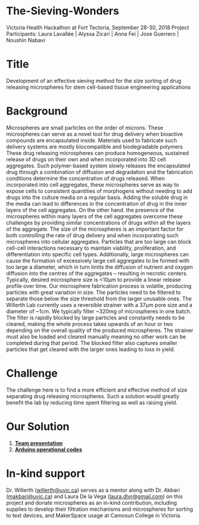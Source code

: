 # The-Sieving-Wonders 
Victoria Health Hackathon at Fort Tectoria, September 28-30, 2018
Project Participants: Laura Lavallée | Alyssa Zicari | Anna Fei | Jose Guerrero | Noushin Nabavi

# Title
Development of an effective sieving method for the size sorting of drug releasing microspheres for stem cell-based tissue engineering applications

# Background
Microspheres are small particles on the order of microns. These microspheres can serve as a novel tool for drug delivery when bioactive compounds are encapsulated inside. Materials used to fabricate such delivery systems are mostly biocompatible and biodegradable polymers These drug releasing microspheres can produce homogeneous, sustained release of drugs on their own and when incorporated into 3D cell aggregates. Such polymer-based system slowly releases the encapsulated drug
through a combination of diffusion and degradation and the fabrication conditions determine the concentration of drugs released. When incorporated into cell aggregates, these microspheres serve as way to expose cells to consistent quantities of morphogens without needing to add drugs into the culture media on a regular basis. Adding the soluble drug in the media can lead to differences in the concentration of drug in the inner layers of the cell aggregates. On the other hand. the presence of the microspheres within many layers of the cell aggregates overcome these challenges by providing similar concentrations of drugs within all the layers of the aggregate.
The size of the microspheres is an important factor for both controlling the rate of drug delivery and when incorporating such microspheres into cellular aggregates. Particles that are too large can block cell-cell interactions necessary to maintain viability, proliferation, and differentiation into specific cell types. Additionally, large microspheres can cause the formation of excessively large cell aggregates to be formed with too large a diameter, which in turn limits the diffusion of nutrient and oxygen diffusion into the centres of the aggregates – resulting in necrotic centers. Typically, desired microsphere size is <10μm to provide a linear release profile over time. Our microsphere fabrication process is volatile, producing particles with great variation in size. The particles need to be filtered to separate those below the size threshold from the larger unusable ones. The Willerth Lab currently uses a reversible strainer with a 37μm pore size and a diameter of ~1cm. We typically filter ~320mg of microspheres in one batch. The filter is rapidly blocked by large particles and constantly needs to be cleared, making the whole process takes upwards of an hour or two depending on the overall quality of the produced microspheres. The strainer must also be loaded and cleared manually meaning no other work can be completed during that period. The blocked filter also captures smaller particles that get cleared with the larger ones leading to loss in yield.

# Challenge
The challenge here is to find a more efficient and effective method of size separating drug releasing microspheres. Such a solution would greatly benefit the lab by reducing time spent filtering as well as raising yield.

# Our Solution
1. [**Team presentation**](https://github.com/NoushinN/The-Sieving-Wonders/blob/master/Victoria_Health_Hackathon_2018.pdf)  
2. [**Arduino operational codes**](https://github.com/NoushinN/The-Sieving-Wonders/tree/master/Arduino)

# In-kind support
Dr. Willerth (willerth@uvic.ca) serves as a mentor along with Dr. Akbari (makbari@uvic.ca) and Laura De la Vega (laura.dlvr@gmail.com) on this project and donate microspheres as an in-kind contribution, including supplies to develop their filtration mechanisms and  microspheres for sorting to test devices, and MakerSpace usage at Camosun College in Victoria.


